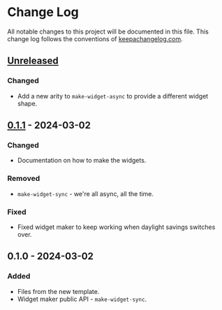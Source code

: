 # Change Log
All notable changes to this project will be documented in this file. This change log follows the conventions of [keepachangelog.com](http://keepachangelog.com/).

## [Unreleased]
### Changed
- Add a new arity to `make-widget-async` to provide a different widget shape.

## [0.1.1] - 2024-03-02
### Changed
- Documentation on how to make the widgets.

### Removed
- `make-widget-sync` - we're all async, all the time.

### Fixed
- Fixed widget maker to keep working when daylight savings switches over.

## 0.1.0 - 2024-03-02
### Added
- Files from the new template.
- Widget maker public API - `make-widget-sync`.

[Unreleased]: https://sourcehost.site/your-name/xwingdle-data/compare/0.1.1...HEAD
[0.1.1]: https://sourcehost.site/your-name/xwingdle-data/compare/0.1.0...0.1.1
